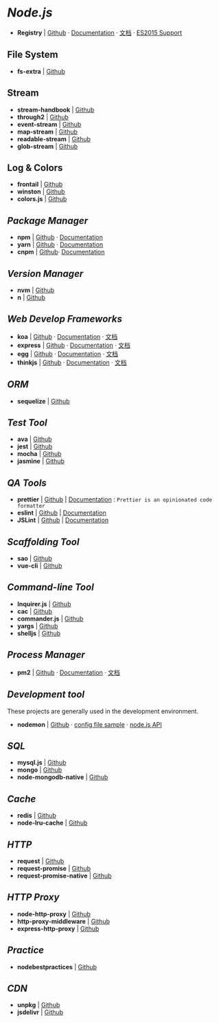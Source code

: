 # _Node.js_

- **Registry** | [Github](https://github.com/nodejs/node) · [Documentation](https://nodejs.org/en/docs/) · [文档](http://nodejs.cn/api/) · [ES2015 Support](http://node.green/)

## File System

- **fs-extra** | [Github](https://github.com/jprichardson/node-fs-extra)


## Stream

- **stream-handbook** | [Github](https://github.com/substack/stream-handbook)
- **through2** | [Github](https://github.com/rvagg/through2)
- **event-stream** | [Github](https://github.com/dominictarr/event-stream)
- **map-stream** | [Github](https://github.com/dominictarr/map-stream)
- **readable-stream** | [Github](https://github.com/nodejs/readable-stream)
- **glob-stream** | [Github](https://github.com/gulpjs/glob-stream)


## Log & Colors

- **frontail** | [Github](https://github.com/mthenw/frontail)
- **winston** | [Github](https://github.com/winstonjs/winston)
- **colors.js** | [Github](https://github.com/marak/colors.js/)


## _Package Manager_

- **npm** | [Github](https://github.com/npm/npm) · [Documentation](https://docs.npmjs.com/)
- **yarn** | [Github](https://github.com/yarnpkg/yarn) · [Documentation](https://yarnpkg.com/en/docs)
- **cnpm** | [Github](https://github.com/cnpm/cnpm)· [Documentation](http://npm.taobao.org/)


## _Version Manager_

- **nvm** | [Github](https://github.com/creationix/nvm)
- **n** | [Github](https://github.com/tj/n)


## _Web Develop Frameworks_

- **koa** | [Github][1]      · [Documentation][2]  · [文档][3]
- **express** | [Github][4]  · [Documentation][5]  · [文档][6]
- **egg** | [Github][7]      · [Documentation][8]  · [文档][9]
- **thinkjs** | [Github][10] · [Documentation][11] · [文档][12]


## _ORM_

- **sequelize** | [Github](https://github.com/sequelize/sequelize)


## _Test Tool_

- **ava** | [Github](https://github.com/avajs/ava)
- **jest** | [Github](https://github.com/facebook/jest)
- **mocha** | [Github](https://github.com/mochajs/mocha)
- **jasmine** | [Github](https://github.com/jasmine/jasmine)


## _QA Tools_

- **prettier** | [Github](https://github.com/prettier/prettier) | [Documentation](https://prettier.io/) : `Prettier is an opinionated code formatter`
- **eslint** | [Github](https://github.com/eslint/eslint) | [Documentation](https://eslint.org/)
- **JSLint** | [Github](https://github.com/douglascrockford/JSLint) | [Documentation](https://eslint.org/)


## _Scaffolding Tool_

- **sao** | [Github](https://github.com/saojs/sao)
- **vue-cli** | [Github](https://github.com/vuejs/vue-cli)


## _Command-line Tool_

- **Inquirer.js** | [Github](https://github.com/sboudrias/Inquirer.js)
- **cac** | [Github](https://github.com/cacjs/cac)
- **commander.js** | [Github](https://github.com/tj/commander.js)
- **yargs** | [Github](https://github.com/yargs/yargs)
- **shelljs** | [Github](http://documentup.com/shelljs/shelljs)


## _Process Manager_

- **pm2** | [Github](https://github.com/Unitech/PM2/) · [Documentation](http://pm2.keymetrics.io/) · [文档](https://wohugb.gitbooks.io/pm2)


## _Development tool_

These projects are generally used in the development environment.

- **nodemon** | [Github](https://github.com/remy/nodemon) · [config file sample](https://github.com/remy/nodemon/blob/master/doc/sample-nodemon.md) · [node.js API](https://github.com/remy/nodemon/blob/master/doc/requireable.md)


## _SQL_

- **mysql.js** | [Github](https://github.com/mysqljs/mysql)
- **mongo** | [Github](https://github.com/mongodb/mongo)
- **node-mongodb-native** | [Github](https://github.com/mongodb/node-mongodb-native)


## _Cache_

- **redis** | [Github](https://github.com/antirez/redis)
- **node-lru-cache** | [Github](https://github.com/isaacs/node-lru-cache)


## _HTTP_

- **request** | [Github](https://github.com/request/request)
- **request-promise** | [Github](https://github.com/request/request-promise)
- **request-promise-native** | [Github](https://github.com/request/request-promise-native)


## _HTTP Proxy_

- **node-http-proxy** | [Github](https://github.com/nodejitsu/node-http-proxy)
- **http-proxy-middleware** | [Github](https://github.com/chimurai/http-proxy-middleware)
- **express-http-proxy** | [Github](https://github.com/villadora/express-http-proxy)


## _Practice_

- **nodebestpractices** | [Github](https://github.com/i0natan/nodebestpractices)


## _CDN_

- **unpkg** | [Github](https://github.com/unpkg/unpkg)
- **jsdelivr** | [Github](https://github.com/jsdelivr/jsdelivr)


[1]: https://github.com/koajs/koa
[2]: http://koajs.com/
[3]: http://www.koacn.com/
[4]: https://github.com/expressjs/express
[5]: http://expressjs.com/
[6]: http://expressjs.com/zh-cn/
[7]: https://github.com/eggjs/egg/
[8]: https://eggjs.org/en/index.html
[9]: https://eggjs.org/
[10]: https://github.com/thinkjs/thinkjs
[11]: https://thinkjs.org/en/doc/3.0/index.html
[12]: https://thinkjs.org/
